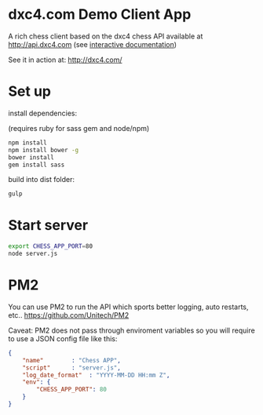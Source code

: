 dxc4.com Demo Client App
========

A rich chess client based on the dxc4 chess API available at http://api.dxc4.com (see [interactive documentation](http://apidocs.dxc4.com/dxc4))

See it in action at: http://dxc4.com/


Set up
=========

install dependencies:

(requires ruby for sass gem and node/npm)

```sh
npm install
npm install bower -g
bower install
gem install sass
```

build into dist folder:
```sh
gulp
```

Start server
==========

```sh
export CHESS_APP_PORT=80
node server.js
```

PM2 
=========

You can use PM2 to run the API which sports better logging, auto restarts, etc.. 
https://github.com/Unitech/PM2

Caveat: PM2 does not pass through enviroment variables so you will require to use a JSON config file like this:

```json
{
    "name"        : "Chess APP",
    "script"      : "server.js",
    "log_date_format"  : "YYYY-MM-DD HH:mm Z",
    "env": {
        "CHESS_APP_PORT": 80
    }
}
```
